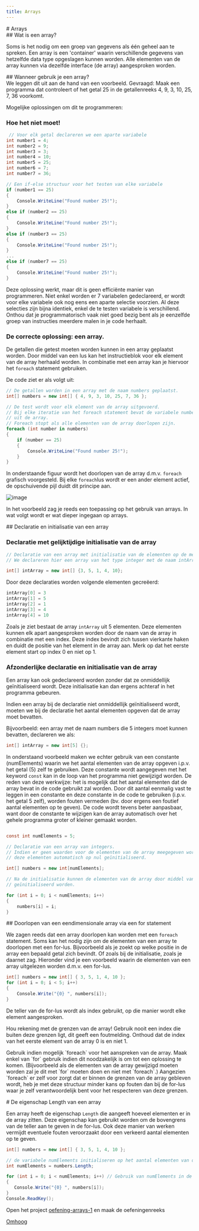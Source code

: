 ```yaml
---
title: Arrays
---
```

<div class="header1" id="top" markdown = "1"># Arrays
</div>
<div class="header2" markdown = "1">## Wat is een array?
</div>

Soms is het nodig om een groep van gegevens als één geheel aan te spreken. Een array is een 'container' waarin verschillende gegevens van hetzelfde data type opgeslagen kunnen worden. Alle elementen van de array kunnen via dezelfde interface (de array) aangesproken worden.

<div class="header2" markdown = "1">## Wanneer gebruik je een array?
</div>
We leggen dit uit aan de hand van een voorbeeld.
Gevraagd: Maak een programma dat controleert of het getal 25 in de getallenreeks 4, 9, 3, 10, 25, 7, 36 voorkomt.
    
Mogelijke oplossingen om dit te programmeren:

### Hoe het **niet** moet!

```csharp
 // Voor elk getal declareren we een aparte variabele
int number1 = 4;
int number2 = 9;
int number3 = 3;
int number4 = 10;
int number5 = 25;
int number6 = 7;
int number7 = 36;

// Een if-else structuur voor het testen van elke variabele
if (number1 == 25)
{
    Console.WriteLine("Found number 25!");
}
else if (number2 == 25)
{
    Console.WriteLine("Found number 25!");
}
else if (number3 == 25)
{
    Console.WriteLine("Found number 25!");
}
...
else if (number7 == 25)
{
    Console.WriteLine("Found number 25!");
}
```
    
Deze oplossing werkt, maar dit is geen efficiënte manier van programmeren. Niet enkel worden er 7 variabelen gedeclareerd, er wordt voor elke variabele ook nog eens een aparte selectie voorzien. Al deze selecties zijn bijna identiek, enkel de te testen variabele is verschillend. Onthou  dat je programmatorisch vaak niet goed bezig bent als je eenzelfde groep van instructies meerdere malen in je code herhaalt.

### De correcte oplossing: een array.

De getallen die getest moeten worden kunnen in een array geplaatst worden. Door middel van een lus kan het instructieblok voor elk element van de array herhaald worden.
In combinatie met een array kan je hiervoor het `foreach` statement gebruiken.

De code ziet er als volgt uit:

```csharp
// De getallen worden in een array met de naam numbers geplaatst.
int[] numbers = new int[] { 4, 9, 3, 10, 25, 7, 36 }; 

// De test wordt voor elk element van de array uitgevoerd.
// Bij elke iteratie van het foreach statement bevat de variabele number het volgende nummer
// uit de array.
// Foreach stopt als alle elementen van de array doorlopen zijn.
foreach (int number in numbers)
{
    if (number == 25)
    {
        Console.WriteLine("Found number 25!");
    }
}
```
In onderstaande figuur wordt het doorlopen van de array d.m.v. `foreach` grafisch voorgesteld. Bij elke `foreach`lus wordt er een ander element actief, de opschuivende pijl duidt dit principe aan.

![image](/img/basics/arrays/doorlopen_array.PNG)

In het voorbeeld zag je reeds een toepassing op het gebruik van arrays. In wat volgt wordt er wat dieper ingegaan op arrays.

<div class="header2" markdown = "1">## Declaratie en initialisatie van een array
</div>

### Declaratie met gelijktijdige initialisatie van de array

```csharp
// Declaratie van een array met initialisatie van de elementen op de meegegeven waarden.
// We declareren hier een array van het type integer met de naam intArray.

int[] intArray = new int[] {3, 5, 1, 4, 10};
```

Door deze declaraties worden volgende elementen gecreëerd:
```csharp
intArray[0] = 3
intArray[1] = 5
intArray[2] = 1
intArray[3] = 4
intArray[4] = 10
```

Zoals je ziet bestaat de array `intArray` uit 5 elementen. Deze elementen kunnen elk apart aangesproken worden door de naam van de array in combinatie met een index. Deze index bevindt zich tussen vierkante haken en duidt de positie van het element in de array aan. Merk op dat het eerste element start op index 0 en niet op 1.

### Afzonderlijke declaratie en initialisatie van de array

Een array kan ook gedeclareerd worden zonder dat ze onmiddellijk geïnitialiseerd wordt. Deze initialisatie kan dan ergens achteraf in het programma gebeuren.

Indien een array bij de declaratie niet onmiddellijk geïnitialiseerd wordt, moeten we bij de declaratie het aantal elementen opgeven dat de array moet bevatten.

Bijvoorbeeld: een array met de naam numbers die 5 integers moet kunnen bevatten, declareren we als:

```csharp
int[] intArray = new int[5] {};
```

In onderstaand voorbeeld maken we echter gebruik van een constante (numElements) waarin we het aantal elementen van de array opgeven i.p.v. het getal (5) zelf te gebruiken.
Deze constante wordt aangegeven met het keyword `const` kan in de loop van het programma niet gewijzigd worden.
De reden van deze werkwijze: het is mogelijk dat het aantal elementen dat de array bevat in de code gebruikt zal worden. Door dit aantal eenmalig vast te leggen in een constante en deze constante in de code te gebruiken (i.p.v. het getal 5 zelf), worden fouten vermeden (bv. door ergens een foutief aantal elementen op te geven). De code wordt tevens beter aanpasbaar, want door de constante te wijzigen kan de array automatisch over het gehele programma groter of kleiner gemaakt worden.

```csharp

const int numElements = 5;

// Declaratie van een array van integers.
// Indien er geen waarden voor de elementen van de array meegegeven worden dan worden 
// deze elementen automatisch op nul geïnitialiseerd.

int[] numbers = new int[numElements];

// Na de initialisatie kunnen de elementen van de array door middel van een `for`statement
// geïnitialiseerd worden.

for (int i = 0; i < numElements; i++)
{
    numbers[i] = i;
}
```

<div class="header2" markdown = "1">## Doorlopen van een eendimensionale array via een for statement
</div>

We zagen reeds dat een array doorlopen kan worden met een `foreach` statement. Soms kan het nodig zijn om de elementen van een array te doorlopen met een for-lus. Bijvoorbeeld  als je zoekt op welke positie in de array een bepaald getal zich bevindt. Of zoals bij de initialisatie, zoals je daarnet zag.
Hieronder vind je een voorbeeld waarin de elementen van een array uitgelezen worden d.m.v. een for-lus.

```csharp
int[] numbers = new int[] { 3, 5, 1, 4, 10 };
for (int i = 0; i < 5; i++)
{
    Console.Write("{0} ", numbers[i]);
}
```

De teller van de for-lus wordt als index gebruikt, op die manier wordt elke element aangesproken.

<div class="note waarschuwing">
<p>Hou rekening met de grenzen van de array! Gebruik nooit een index die buiten deze grenzen ligt, dit geeft een foutmelding. Onthoud dat de index van het eerste element van de array 0 is en niet 1.</p>
</div>

<div class="note protip">
<p>Gebruik indien mogelijk `foreach` voor het aanspreken van de array. Maak enkel van `for` gebruik indien dit noodzakelijk is om tot een oplossing te komen. (Bijvoorbeeld als de elementen van de array gewijzigd moeten worden zal je dit met `for` moeten doen en niet met `foreach`.)
Aangezien `foreach` er zelf voor zorgt dat er binnen de grenzen van de array gebleven wordt, heb je met deze structuur minder kans op fouten dan bij de for-lus waar je zelf verantwoordelijk bent voor het respecteren van deze grenzen.</p>
</div>

<div class="header2" markdown = "1"># De eigenschap Length van een array
</div>

Een array heeft de eigenschap `Length` die aangeeft hoeveel elementen er in de array zitten. Deze eigenschap kan gebruikt worden om de bovengrens van de teller aan te geven in de for-lus. Ook deze manier van werken vermijdt eventuele fouten veroorzaakt door een verkeerd aantal elementen op te geven.

 ```csharp
int[] numbers = new int[] { 3, 5, 1, 4, 10 };

// de variabele numElements initialiseren op het aantal elementen van de array.
int numElements = numbers.Length;

for (int i = 0; i < numElements; i++) // Gebruik van numElements in de for-lus.
{
    Console.Write("{0} ", numbers[i]);
}
Console.ReadKey();
```

<div class="note oefening">
    <p>Open het project <a href="https://github.com/sma-it/oefening-arrays-1" target="_blank">oefening-arrays-1</a> en maak de oefeningenreeks</p>
</div>

<div class="toTop"><a href="#top">Omhoog</a></div>
